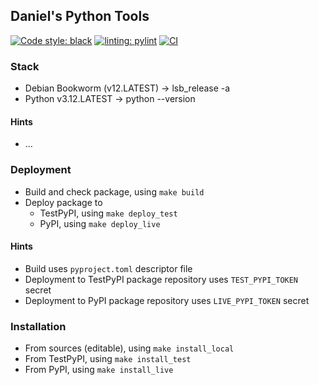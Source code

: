 ## Daniel's Python Tools

[![Code style: black](https://img.shields.io/badge/code%20style-black-000000.svg)](https://github.com/psf/black)
[![linting: pylint](https://img.shields.io/badge/linting-pylint-yellowgreen)](https://github.com/pylint-dev/pylint)
[![CI](https://github.com/daniel-volk/daniels_python_tools/actions/workflows/ci.yml/badge.svg?event=push)](https://github.com/daniel-volk/daniels_python_tools/actions/workflows/ci.yml)

### Stack
* Debian Bookworm (v12.LATEST) -> lsb_release -a
* Python v3.12.LATEST -> python --version

#### Hints
* ...

### Deployment
* Build and check package, using `make build`
* Deploy package to
    * TestPyPI, using `make deploy_test`
    * PyPI, using `make deploy_live`

#### Hints
* Build uses `pyproject.toml` descriptor file
* Deployment to TestPyPI package repository uses `TEST_PYPI_TOKEN` secret
* Deployment to PyPI package repository uses `LIVE_PYPI_TOKEN` secret

### Installation
* From sources (editable), using `make install_local`
* From TestPyPI, using `make install_test`
* From PyPI, using `make install_live`
